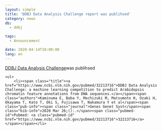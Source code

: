 ```yaml
---
layout: simple
title: 'DDBJ Data Analysis Challenge report was publihsed'
category: news
db:
  - ddbj

tags:
  - Announcement

date: 2020-04-14T10:00:00
lang: en
---
```


<p><a href="https://www.ddbj.nig.ac.jp/activities/training/2016-06-27.html">DDBJ Data Analysis Challenge</a>was publihsed</p>
<div id="pub-list">

    <ul>
        <li><span class="title"><a href="https://www.ncbi.nlm.nih.gov/pubmed/32213716">DDBJ Data Analysis Challenge: a machine learning competition to predict Arabidopsis chromatin feature annotations from DNA sequences.</a></span><span class="authors">Kaminuma E, Baba Y, Mochizuki M, Matsumoto H, Ozaki H, Okayama T, Kato T, Oki S, Fujisawa T, Nakamura Y et al</span><span class="pub-info"><span class="journal">Genes Genet Syst</span><span class="bib-info">2020 Mar 26;():.</span><span class="pubmed-id">Pubmed: <a class="pubmed-id" href="https://www.ncbi.nlm.nih.gov/pubmed/32213716">32213716</a></span></span></li>
</div>
